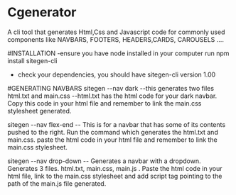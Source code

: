 # Cgenerator
A cli tool that generates Html,Css and Javascript code for commonly used components like NAVBARS, FOOTERS, HEADERS,CARDS, CAROUSELS ....

#INSTALLATION
-ensure you have node installed in your computer
run npm install sitegen-cli
- check your dependencies, you should have sitegen-cli version 1.00

#GENERATING NAVBARS
  sitegen --nav dark   --this generates two files html.txt and main.css
 --html.txt has the html code for your dark navbar. Copy this code in your html file and remember to link the main.css stylesheet generated.
 
 sitegen --nav flex-end  -- This is for a navbar that has some of its contents pushed to the right. Run the command which generates the html.txt and main.css.
 paste the html code in your html file and remember to link the main.css stylesheet.
 
 sitegen --nav drop-down   -- Generates a navbar with a dropdown. Generates 3 files. html.txt, main.css, main.js . Paste the html code in your html file, link to the  main.css stylesheet and add 
 script tag pointing to the path of the main.js file generated.
